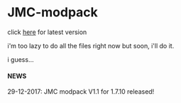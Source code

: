 # JMC-modpack

click [here](https://github.com/robotman2412/JMC-modpack/archive/v1.2-forge1.7.10.zip "latest release") for latest version

i'm too lazy to do all the files right now but soon, i'll do it.

i guess...

#### NEWS

29-12-2017:
JMC modpack V1.1 for 1.7.10 released!

